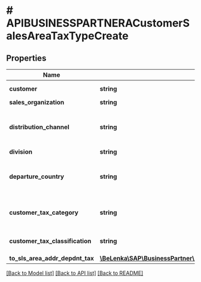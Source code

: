 # # APIBUSINESSPARTNERACustomerSalesAreaTaxTypeCreate

## Properties

Name | Type | Description | Notes
------------ | ------------- | ------------- | -------------
**customer** | **string** | Customer Number |
**sales_organization** | **string** |  |
**distribution_channel** | **string** | Reference distrib.channel for cust.and material masters |
**division** | **string** |  |
**departure_country** | **string** | Departure Country/Region (from which the goods are sent) |
**customer_tax_category** | **string** | Tax Condition Type (Sales Tax, Value-Added Tax,...) |
**customer_tax_classification** | **string** | Tax Classification for Customer | [optional]
**to_sls_area_addr_depdnt_tax** | [**\BeLenka\SAP\BusinessPartner\Model\APIBUSINESSPARTNERACustomerSalesAreaTaxTypeCreateToSlsAreaAddrDepdntTax**](APIBUSINESSPARTNERACustomerSalesAreaTaxTypeCreateToSlsAreaAddrDepdntTax.md) |  | [optional]

[[Back to Model list]](../../README.md#models) [[Back to API list]](../../README.md#endpoints) [[Back to README]](../../README.md)

